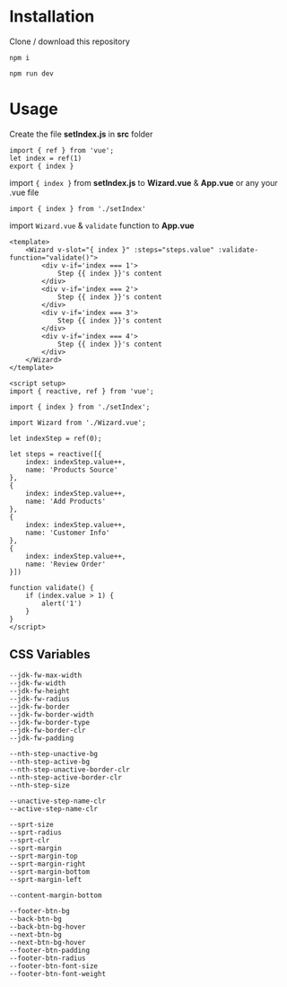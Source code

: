 # Installation
Clone / download this repository

    npm i

    npm run dev

# Usage

Create the file **setIndex.js** in **src** folder

    import { ref } from 'vue';
    let index = ref(1)
    export { index }


import `{ index }` from **setIndex.js**  to **Wizard.vue** & **App.vue** or any your .vue file

    import { index } from './setIndex'


import `Wizard.vue` & `validate` function to **App.vue**

  

    <template>
	    <Wizard v-slot="{ index }" :steps="steps.value" :validate-function="validate()">
            <div v-if='index === 1'>
                Step {{ index }}'s content
            </div>
            <div v-if='index === 2'>
                Step {{ index }}'s content
            </div>
            <div v-if='index === 3'>
                Step {{ index }}'s content
            </div>
            <div v-if='index === 4'>
                Step {{ index }}'s content
            </div>
	    </Wizard>
    </template>
    
    <script setup>
    import { reactive, ref } from 'vue';
    
    import { index } from './setIndex';

    import Wizard from './Wizard.vue';
    
    let indexStep = ref(0);
    
    let steps = reactive([{
	    index: indexStep.value++,
	    name: 'Products Source'
    },
    {
	    index: indexStep.value++, 
	    name: 'Add Products'
    },
    {
	    index: indexStep.value++,
	    name: 'Customer Info'
    },
    {
	    index: indexStep.value++,
	    name: 'Review Order'
    }])
    
    function validate() {
        if (index.value > 1) {
            alert('1')
        }
    }
    </script>

## CSS Variables

    --jdk-fw-max-width
    --jdk-fw-width
    --jdk-fw-height
    --jdk-fw-radius
    --jdk-fw-border
    --jdk-fw-border-width
    --jdk-fw-border-type
    --jdk-fw-border-clr
    --jdk-fw-padding
    
    --nth-step-unactive-bg
    --nth-step-active-bg
    --nth-step-unactive-border-clr
    --nth-step-active-border-clr
    --nth-step-size

    --unactive-step-name-clr
    --active-step-name-clr
    
    --sprt-size
    --sprt-radius
    --sprt-clr
    --sprt-margin
    --sprt-margin-top
    --sprt-margin-right
    --sprt-margin-bottom
    --sprt-margin-left

    --content-margin-bottom
	
	--footer-btn-bg
	--back-btn-bg
	--back-btn-bg-hover
	--next-btn-bg
	--next-btn-bg-hover
    --footer-btn-padding
    --footer-btn-radius
    --footer-btn-font-size
    --footer-btn-font-weight
    
    
    
